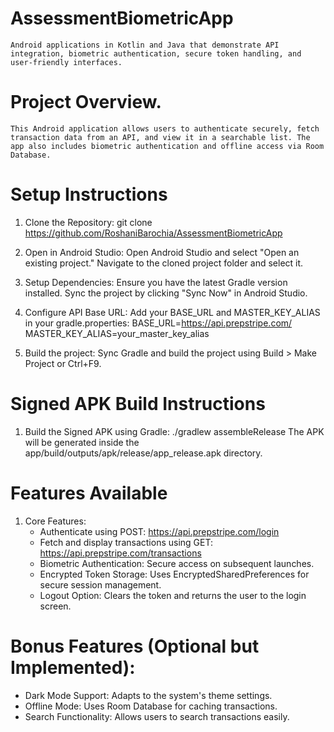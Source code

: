 # AssessmentBiometricApp
    Android applications in Kotlin and Java that demonstrate API integration, biometric authentication, secure token handling, and user-friendly interfaces.

# Project Overview.
    This Android application allows users to authenticate securely, fetch transaction data from an API, and view it in a searchable list. The app also includes biometric authentication and offline access via Room Database.

# Setup Instructions 

   1. Clone the Repository:
   git clone https://github.com/RoshaniBarochia/AssessmentBiometricApp

   2. Open in Android Studio:
   Open Android Studio and select "Open an existing project."
   Navigate to the cloned project folder and select it.

   3. Setup Dependencies:
   Ensure you have the latest Gradle version installed.
   Sync the project by clicking "Sync Now" in Android Studio.

   4. Configure API Base URL:
   Add your BASE_URL and MASTER_KEY_ALIAS in your gradle.properties:
      BASE_URL=https://api.prepstripe.com/
      MASTER_KEY_ALIAS=your_master_key_alias

   5. Build the project:
      Sync Gradle and build the project using Build > Make Project or Ctrl+F9.

# Signed APK Build Instructions

   1. Build the Signed APK using Gradle:
   ./gradlew assembleRelease
   The APK will be generated inside the app/build/outputs/apk/release/app_release.apk directory.

# Features Available

   1. Core Features:
       - Authenticate using POST: https://api.prepstripe.com/login
       - Fetch and display transactions using GET: https://api.prepstripe.com/transactions
       - Biometric Authentication: Secure access on subsequent launches. 
       - Encrypted Token Storage: Uses EncryptedSharedPreferences for secure session management. 
       - Logout Option: Clears the token and returns the user to the login screen.

# Bonus Features (Optional but Implemented):
    
   - Dark Mode Support: Adapts to the system's theme settings.
   - Offline Mode: Uses Room Database for caching transactions.
   - Search Functionality: Allows users to search transactions easily.

